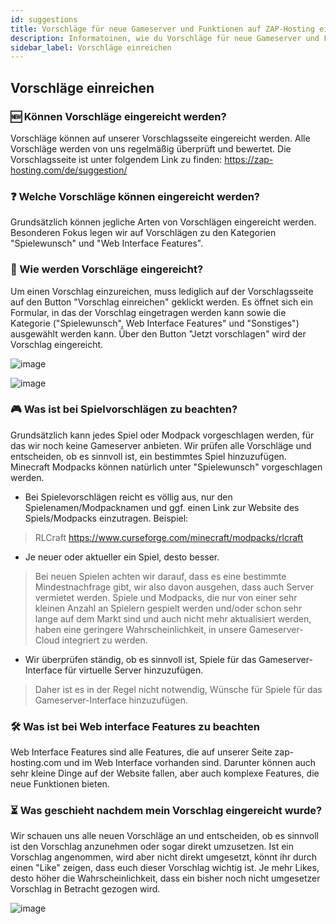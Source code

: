 ```yaml
---
id: suggestions
title: Vorschläge für neue Gameserver und Funktionen auf ZAP-Hosting einreichen
description: Informatoinen, wie du Vorschläge für neue Gameserver und Funktionen auf ZAP-Hosting einreichen kannst - ZAP-Hosting.com Dokumentationen
sidebar_label: Vorschläge einreichen
---
```

## Vorschläge einreichen
### 🆕 Können Vorschläge eingereicht werden?
Vorschläge können auf unserer Vorschlagsseite eingereicht werden. Alle Vorschläge werden von uns regelmäßig überprüft und bewertet. Die Vorschlagsseite ist unter folgendem Link zu finden:
https://zap-hosting.com/de/suggestion/

### ❓ Welche Vorschläge können eingereicht werden?
Grundsätzlich können jegliche Arten von Vorschlägen eingereicht werden. Besonderen Fokus legen wir auf Vorschlägen zu den Kategorien "Spielewunsch" und "Web Interface Features".

### 🧾 Wie werden Vorschläge eingereicht?
Um einen Vorschlag einzureichen, muss lediglich auf der Vorschlagsseite auf den Button "Vorschlag einreichen" geklickt werden. Es öffnet sich ein Formular, in das der Vorschlag eingetragen werden kann sowie die Kategorie ("Spielewunsch", Web Interface Features" und "Sonstiges") ausgewählt werden kann. Über den Button "Jetzt vorschlagen" wird der Vorschlag eingereicht.

![image](https://user-images.githubusercontent.com/61953937/159140276-9692419e-e736-4389-a45d-b2853f59315f.png)

![image](https://user-images.githubusercontent.com/61953937/159140289-a5c7ec36-07e4-4d9c-8a92-40193b953dca.png)

### 🎮 Was ist bei Spielvorschlägen zu beachten?
Grundsätzlich kann jedes Spiel oder Modpack vorgeschlagen werden, für das wir noch keine Gameserver anbieten. Wir prüfen alle Vorschläge und entscheiden, ob es sinnvoll ist, ein bestimmtes Spiel hinzuzufügen. Minecraft Modpacks können natürlich unter "Spielewunsch" vorgeschlagen werden.
* Bei Spielevorschlägen reicht es völlig aus, nur den Spielenamen/Modpacknamen und ggf. einen Link zur Website des Spiels/Modpacks einzutragen. Beispiel:
> RLCraft
> https://www.curseforge.com/minecraft/modpacks/rlcraft
* Je neuer oder aktueller ein Spiel, desto besser.
> Bei neuen Spielen achten wir darauf, dass es eine bestimmte Mindestnachfrage gibt, wir also davon ausgehen, dass auch Server vermietet werden. Spiele und Modpacks, die nur von einer sehr kleinen Anzahl an Spielern gespielt werden und/oder schon sehr lange auf dem Markt sind und auch nicht mehr aktualisiert werden, haben eine geringere Wahrscheinlichkeit, in unsere Gameserver-Cloud integriert zu werden.
* Wir überprüfen ständig, ob es sinnvoll ist, Spiele für das Gameserver-Interface für virtuelle Server hinzuzufügen.
> Daher ist es in der Regel nicht notwendig, Wünsche für Spiele für das Gameserver-Interface hinzuzufügen.

### 🛠️ Was ist bei Web interface Features zu beachten
Web Interface Features sind alle Features, die auf unserer Seite zap-hosting.com und im Web Interface vorhanden sind. Darunter können auch sehr kleine Dinge auf der Website fallen, aber auch komplexe Features, die neue Funktionen bieten.

### ⏳ Was geschieht nachdem mein Vorschlag eingereicht wurde?
Wir schauen uns alle neuen Vorschläge an und entscheiden, ob es sinnvoll ist den Vorschlag anzunehmen oder sogar direkt umzusetzen. Ist ein Vorschlag angenommen, wird aber nicht direkt umgesetzt, könnt ihr durch einen "Like" zeigen, dass euch dieser Vorschlag wichtig ist. Je mehr Likes, desto höher die Wahrscheinlichkeit, dass ein bisher noch nicht umgesetzer Vorschlag in Betracht gezogen wird.

![image](https://user-images.githubusercontent.com/61953937/159140318-1bf32331-bebd-4ef9-acbc-582de2517603.png)
